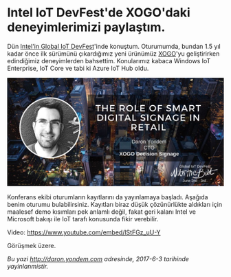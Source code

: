 # Intel IoT DevFest'de XOGO'daki deneyimlerimizi paylaştım. 

Dün [Intel'in Global IoT DevFest](http://inteliotfest.withthebest.com/)'inde konuştum. Oturumumda, bundan 1.5 yıl kadar önce ilk sürümünü çıkardığımız yeni ürünümüz [XOGO](http://www.xogo.io)'yu geliştirirken edindiğimiz deneyimlerden bahsettim. Konularımız kabaca Windows IoT Enterprise, IoT Core ve tabi ki Azure IoT Hub oldu. 

![Yaşar Üniversitesi Ziyaretim](../media/Intel-IoT-DevFest/IoT-DevFest.jpg)

Konferans ekibi oturumların kayıtlarını da yayınlamaya başladı. Aşağıda benim oturumu bulabilirsiniz. Kayıtları biraz düşük çözünürlükte aldıkları için maalesef demo kısımları pek anlamlı değil, fakat geri kalanı Intel ve Microsoft bakışı ile IoT tarafı konusunda fikir verebilir. 

Video: https://www.youtube.com/embed/lStFGz_uU-Y

Görüşmek üzere.

*Bu yazi http://daron.yondem.com adresinde, 2017-6-3 tarihinde yayinlanmistir.*
